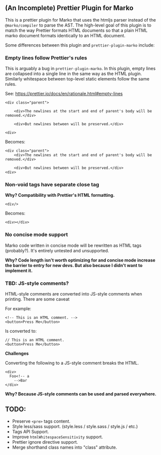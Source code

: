 ## (An Incomplete) Prettier Plugin for Marko

This is a prettier plugin for Marko that uses the htmljs parser instead of the `@marko/compiler` to parse the AST. The high-level goal of this plugin is to match the way Prettier formats HTML documents so that a plain HTML marko document formats identically to an HTML document.

Some differences between this plugin and `prettier-plugin-marko` include:

### Empty lines follow Prettier's rules
This is arguably a bug in `prettier-plugin-marko`. In this plugin, empty lines are collapsed into a single line in the same way as the HTML plugin. Similarly whitespace between top-level static elements follow the same rules.

See: https://prettier.io/docs/en/rationale.html#empty-lines

```marko
<div class="parent">

    <div>The newlines at the start and end of parent's body will be removed.</div>

    <div>But newlines between will be preserved.</div>

<div>
```

Becomes:

```marko
<div class="parent">
    <div>The newlines at the start and end of parent's body will be removed.</div>

    <div>But newlines between will be preserved.</div>
<div>
```

### Non-void tags have separate close tag

**Why? Compatibility with Prettier's HTML formatting.**

```marko
<div/>
```

Becomes:

```marko
<div></div>
```

### No concise mode support
Marko code written in concise mode will be rewritten as HTML tags (probably?). It's entirely untested and unsupported.

**Why? Code length isn't worth optimizing for and concise mode increase the barrier to entry for new devs. But also because I didn't want to implement it.**

### TBD: JS-style comments?

HTML-style comments are converted into JS-style comments when printing. There are some caveat

For example:

```marko
<!-- This is an HTML comment. -->
<button>Press Me</button>
```

Is converted to:

```marko
// This is an HTML comment.
<button>Press Me</button>
```

**Challenges**

Converting the following to a JS-style comment breaks the HTML.
```marko
<div>
  Foo<!-- a
    -->Bar
</div>
```

**Why? Because JS-style comments can be used and parsed everywhere.**

## TODO:

- Preserve `<pre>` tags content.
- Style less/sass support. (style.less / style.sass / style.js / etc.)
- Tags API Support.
- Improve `htmlWhitespaceSensitivity` support.
- Prettier ignore directive support.
- Merge shorthand class names into "class" attribute.

